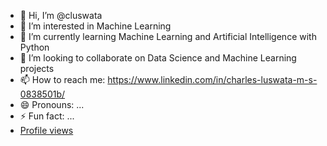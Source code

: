 - 👋 Hi, I’m @cluswata
- 👀 I’m interested in Machine Learning
- 🌱 I’m currently learning Machine Learning and Artificial Intelligence with Python
- 💞️ I’m looking to collaborate on Data Science and Machine Learning projects
- 📫 How to reach me: https://www.linkedin.com/in/charles-luswata-m-s-0838501b/
- 😄 Pronouns: ...
- ⚡ Fun fact: ...
- [Profile views](https://gpvc.arturio.dev/your-github-username)

<!---
cluswata/cluswata is a ✨ special ✨ repository because its `README.md` (this file) appears on your GitHub profile.
You can click the Preview link to take a look at your changes.
--->

